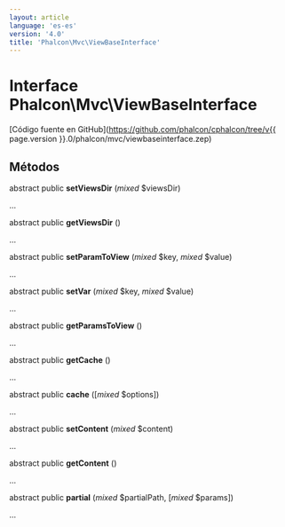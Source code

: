 ```yaml
---
layout: article
language: 'es-es'
version: '4.0'
title: 'Phalcon\Mvc\ViewBaseInterface'
---
```

# Interface **Phalcon\Mvc\ViewBaseInterface**

[Código fuente en GitHub](https://github.com/phalcon/cphalcon/tree/v{{ page.version }}.0/phalcon/mvc/viewbaseinterface.zep)

## Métodos

abstract public **setViewsDir** (*mixed* $viewsDir)

...

abstract public **getViewsDir** ()

...

abstract public **setParamToView** (*mixed* $key, *mixed* $value)

...

abstract public **setVar** (*mixed* $key, *mixed* $value)

...

abstract public **getParamsToView** ()

...

abstract public **getCache** ()

...

abstract public **cache** ([*mixed* $options])

...

abstract public **setContent** (*mixed* $content)

...

abstract public **getContent** ()

...

abstract public **partial** (*mixed* $partialPath, [*mixed* $params])

...